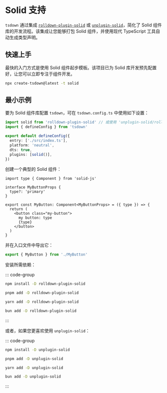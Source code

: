 # Solid 支持

`tsdown` 通过集成 [`rolldown-plugin-solid`](https://github.com/g-mero/rolldown-plugin-solid) 或 [`unplugin-solid`](https://github.com/unplugin/unplugin-solid)，简化了 Solid 组件库的开发流程。该集成让您能够打包 Solid 组件，并使用现代 TypeScript 工具自动生成类型声明。

## 快速上手

最快的入门方式是使用 Solid 组件起步模板。该项目已为 Solid 库开发预先配置好，让您可以立即专注于组件开发。

```bash
npx create-tsdown@latest -t solid
```

## 最小示例

要为 Solid 组件库配置 `tsdown`，可在 `tsdown.config.ts` 中使用如下设置：

```ts [tsdown.config.ts]
import solid from 'rolldown-plugin-solid' // 或使用 'unplugin-solid/rolldown'
import { defineConfig } from 'tsdown'

export default defineConfig({
  entry: ['./src/index.ts'],
  platform: 'neutral',
  dts: true,
  plugins: [solid()],
})
```

创建一个典型的 Solid 组件：

```tsx [MyButton.tsx]
import type { Component } from 'solid-js'

interface MyButtonProps {
  type?: 'primary'
}

export const MyButton: Component<MyButtonProps> = ({ type }) => {
  return (
    <button class="my-button">
      my button: type
      {type}
    </button>
  )
}
```

并在入口文件中导出它：

```ts [index.ts]
export { MyButton } from './MyButton'
```

安装所需依赖：

::: code-group

```sh [npm]
npm install -D rolldown-plugin-solid
```

```sh [pnpm]
pnpm add -D rolldown-plugin-solid
```

```sh [yarn]
yarn add -D rolldown-plugin-solid
```

```sh [bun]
bun add -D rolldown-plugin-solid
```

:::

或者，如果您更喜欢使用 `unplugin-solid`：

::: code-group

```sh [npm]
npm install -D unplugin-solid
```

```sh [pnpm]
pnpm add -D unplugin-solid
```

```sh [yarn]
yarn add -D unplugin-solid
```

```sh [bun]
bun add -D unplugin-solid
```

:::
